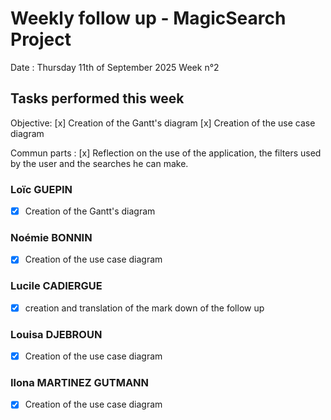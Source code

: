 # Weekly follow up - MagicSearch Project

Date : Thursday 11th of September 2025
Week n°2

## Tasks performed this week

Objective:
[x] Creation of the Gantt's diagram
[x] Creation of the use case diagram

Commun parts :
[x] Reflection on the use of the application, the filters used by the user and the searches he can make.

### Loïc GUEPIN
- [x] Creation of the Gantt's diagram

### Noémie BONNIN
- [x] Creation of the use case diagram

### Lucile CADIERGUE
- [x] creation and translation of the mark down of the follow up

### Louisa DJEBROUN
- [x] Creation of the use case diagram

### Ilona MARTINEZ GUTMANN
- [x] Creation of the use case diagram
